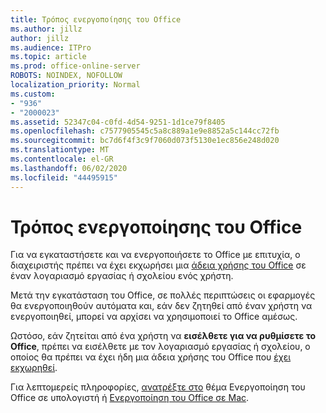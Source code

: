 ```yaml
---
title: Τρόπος ενεργοποίησης του Office
ms.author: jillz
author: jillz
ms.audience: ITPro
ms.topic: article
ms.prod: office-online-server
ROBOTS: NOINDEX, NOFOLLOW
localization_priority: Normal
ms.custom:
- "936"
- "2000023"
ms.assetid: 52347c04-c0fd-4d54-9251-1d1ce79f8405
ms.openlocfilehash: c7577905545c5a8c889a1e9e8852a5c144cc72fb
ms.sourcegitcommit: bc7d6f4f3c9f7060d073f5130e1ec856e248d020
ms.translationtype: MT
ms.contentlocale: el-GR
ms.lasthandoff: 06/02/2020
ms.locfileid: "44495915"
---
```

# <a name="how-to-activate-office"></a>Τρόπος ενεργοποίησης του Office

Για να εγκαταστήσετε και να ενεργοποιήσετε το Office με επιτυχία, ο διαχειριστής πρέπει να έχει εκχωρήσει μια [άδεια χρήσης του Office](https://docs.microsoft.com/microsoft-365/admin/add-users/add-users) σε έναν λογαριασμό εργασίας ή σχολείου ενός χρήστη.
  
Μετά την εγκατάσταση του Office, σε πολλές περιπτώσεις οι εφαρμογές θα ενεργοποιηθούν αυτόματα και, εάν δεν ζητηθεί από έναν χρήστη να ενεργοποιηθεί, μπορεί να αρχίσει να χρησιμοποιεί το Office αμέσως.
  
Ωστόσο, εάν ζητείται από ένα χρήστη να **εισέλθετε για να ρυθμίσετε το Office**, πρέπει να εισέλθετε με τον λογαριασμό εργασίας ή σχολείου, ο οποίος θα πρέπει να έχει ήδη μια άδεια χρήσης του Office που [έχει εκχωρηθεί](https://docs.microsoft.com/microsoft-365/admin/add-users/add-users).
  
Για λεπτομερείς πληροφορίες, [ανατρέξτε στο](https://support.office.com/article/5bd38f38-db92-448b-a982-ad170b1e187e?wt.mc_id=Alchemy_ClientDIA) θέμα Ενεργοποίηση του Office σε υπολογιστή ή [Ενεργοποίηση του Office σε Mac](https://support.office.com/article/7f6646b1-bb14-422a-9ad4-a53410fcefb2?wt.mc_id=Alchemy_ClientDIA).
  